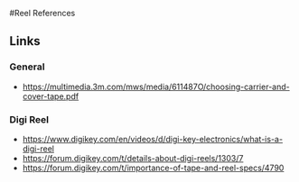 #Reel References

## Links

### General

*  https://multimedia.3m.com/mws/media/611487O/choosing-carrier-and-cover-tape.pdf

### Digi Reel

* https://www.digikey.com/en/videos/d/digi-key-electronics/what-is-a-digi-reel
* https://forum.digikey.com/t/details-about-digi-reels/1303/7
* https://forum.digikey.com/t/importance-of-tape-and-reel-specs/4790
